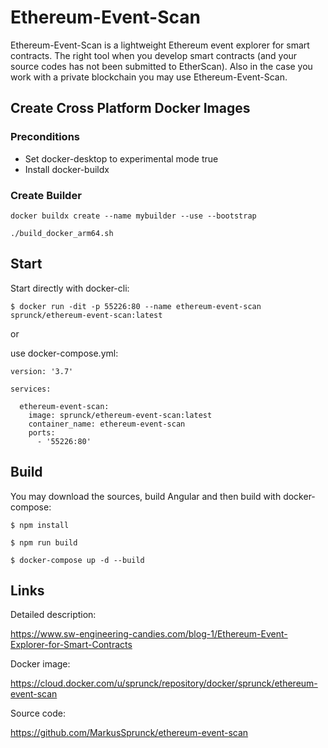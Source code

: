 # Ethereum-Event-Scan

Ethereum-Event-Scan is a lightweight Ethereum event explorer for smart contracts. 
The right tool when you develop smart contracts (and your source codes has not been
submitted to EtherScan). Also in the case you work with a private blockchain you 
may use Ethereum-Event-Scan.

## Create Cross Platform Docker Images

### Preconditions

- Set docker-desktop to experimental mode true
- Install docker-buildx

### Create Builder

```shell
docker buildx create --name mybuilder --use --bootstrap
```

```shell
./build_docker_arm64.sh
```

## Start 

Start directly with docker-cli:

```
$ docker run -dit -p 55226:80 --name ethereum-event-scan sprunck/ethereum-event-scan:latest  
```

or 

use docker-compose.yml:

```
version: '3.7'

services:

  ethereum-event-scan:
    image: sprunck/ethereum-event-scan:latest
    container_name: ethereum-event-scan
    ports:
      - '55226:80'
```

## Build

You may download the sources, build Angular and then build with docker-compose:

```shell
$ npm install
```

```shell
$ npm run build
```

```shell
$ docker-compose up -d --build   
```

## Links

Detailed description:

https://www.sw-engineering-candies.com/blog-1/Ethereum-Event-Explorer-for-Smart-Contracts

Docker image:

https://cloud.docker.com/u/sprunck/repository/docker/sprunck/ethereum-event-scan

Source code:

https://github.com/MarkusSprunck/ethereum-event-scan
